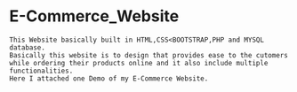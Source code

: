 # E-Commerce_Website
    This Website basically built in HTML,CSS<BOOTSTRAP,PHP and MYSQL database.
    Basically this website is to design that provides ease to the cutomers while ordering their products online and it also include multiple functionalities.
    Here I attached one Demo of my E-Commerce Website.
